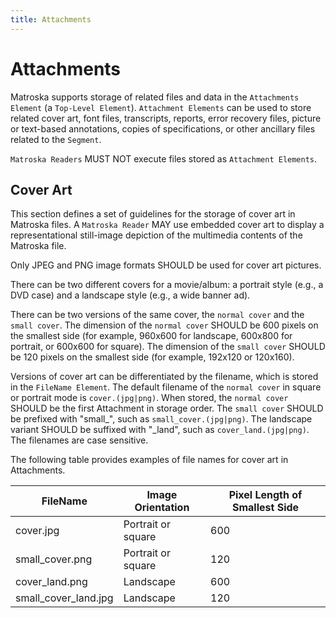 ```yaml
---
title: Attachments
---
```


# Attachments

Matroska supports storage of related files and data in the `Attachments Element`
(a `Top-Level Element`). `Attachment Elements` can be used to store related cover art,
font files, transcripts, reports, error recovery files, picture or text-based annotations,
copies of specifications, or other ancillary files related to the `Segment`.

`Matroska Readers` MUST NOT execute files stored as `Attachment Elements`.

## Cover Art

This section defines a set of guidelines for the storage of cover art in Matroska files.
A `Matroska Reader` MAY use embedded cover art to display a representational
still-image depiction of the multimedia contents of the Matroska file.

Only JPEG and PNG image formats SHOULD be used for cover art pictures.

There can be two different covers for a movie/album: a portrait style (e.g., a DVD case)
and a landscape style (e.g., a wide banner ad).

There can be two versions of the same cover, the `normal cover` and the `small cover`.
The dimension of the `normal cover` SHOULD be 600 pixels on the smallest side (for example,
960x600 for landscape, 600x800 for portrait, or 600x600 for square). The dimension of
the `small cover` SHOULD be 120 pixels on the smallest side (for example, 192x120 or 120x160).

Versions of cover art can be differentiated by the filename, which is stored in the
`FileName Element`. The default filename of the `normal cover` in square or portrait mode
is `cover.(jpg|png)`. When stored, the `normal cover` SHOULD be the first Attachment in
storage order. The `small cover` SHOULD be prefixed with "small_", such as
`small_cover.(jpg|png)`. The landscape variant SHOULD be suffixed with "\_land",
such as `cover_land.(jpg|png)`. The filenames are case sensitive.

The following table provides examples of file names for cover art in Attachments.

| FileName             | Image Orientation  | Pixel Length of Smallest Side |
|----------------------|--------------------|-------------------------------|
| cover.jpg            | Portrait or square | 600                           |
| small_cover.png      | Portrait or square | 120                           |
| cover_land.png       | Landscape          | 600                           |
| small_cover_land.jpg | Landscape          | 120                           |
